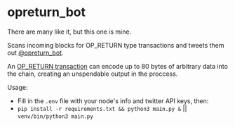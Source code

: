# opreturn_bot
There are many like it, but this one is mine.

Scans incoming blocks for OP_RETURN type transactions and tweets them out [@opreturn_bot](https://twitter.com/opreturn_bot).

An [OP_RETURN transaction](https://mempool.space/tx/73be398c4bdc43709db7398106609eea2a7841aaf3a4fa2000dc18184faa2a7e) can encode up to 80 bytes of arbitrary data into the chain, creating an unspendable output in the proccess.

Usage:
  * Fill in the `.env` file with your node's info and twitter API keys, then:
  * `pip install -r requirements.txt && python3 main.py &` || `venv/bin/python3 main.py`
    
  
